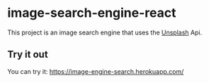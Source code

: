 # image-search-engine-react
This project is an image search engine that uses the [Unsplash](https://unsplash.com/developers) Api.
## Try it out
You can try it: https://image-engine-search.herokuapp.com/
